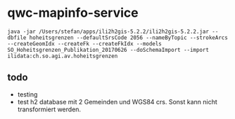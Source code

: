# qwc-mapinfo-service

```
java -jar /Users/stefan/apps/ili2h2gis-5.2.2/ili2h2gis-5.2.2.jar --dbfile hoheitsgrenzen --defaultSrsCode 2056 --nameByTopic --strokeArcs --createGeomIdx --createFk --createFkIdx --models SO_Hoheitsgrenzen_Publikation_20170626 --doSchemaImport --import ilidata:ch.so.agi.av.hoheitsgrenzen
```

## todo

- testing
- test h2 database mit 2 Gemeinden und WGS84 crs. Sonst kann nicht transformiert werden.